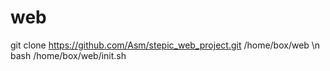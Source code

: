 # web
git clone https://github.com/Asm/stepic_web_project.git /home/box/web
\n
bash /home/box/web/init.sh
